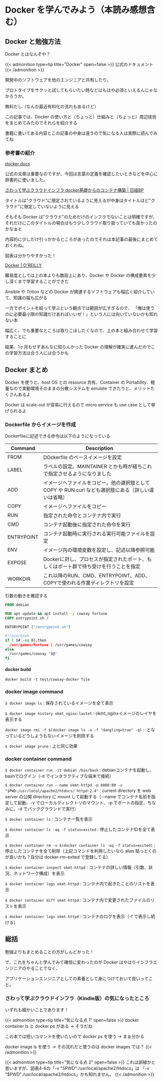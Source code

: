 # Docker を学んでみよう（本読み感想含む）


## Docker と勉強方法

Docker とはなんぞや？

{{< admonition type=tip title="Docker" open=false >}}
公式のドキュメント
{{< /admonition >}}

開発中のソフトウェアを他のエンジニアと共有したり、

プロトタイプをサクッと試してもらいたい時などはもはや必須といえるんじゃなかろうか。

無料だし（なんか最近有料化の流れもあるけど）

この記事では、Docker の使い方と（ちょっと）仕組みと（ちょっと）周辺技術をまとめてみたのでそれらを紹介する

書籍に書いてある内容とこの記事の中身は違うので気になる人は実際に読んでみてね

### 参考書の紹介 

[docker docs](https://docs.docker.com/)

公式の文章は重要なのですが、今回は言葉の定義を確認したいときなどを中心に辞書的に使いました。

[さわって学ぶクラウドインフラ docker基礎からのコンテナ構築 | 日経BP](https://www.amazon.co.jp/gp/product/B089VZXX63)

タイトルは"クラウド"に限定されているように見えるが中身はタイトルほど"クラウド"に限定していないように見える

そもそも Docker は"クラウド"のためだけのインフラでないことは明確ですが、
それだけにこのタイトルの場合はもう少しクラウド取り扱っていても良かったのかなぁと

内容的に少しだけ引っかかるところがあったのでそれは本記事の最後にまとめておくわね。

図表は分かりやすかった！

[Docker | O'REILLY](https://www.amazon.co.jp/gp/product)

難易度としては上の本よりも数段上にあり、Docker や Docker の構成要素を少し深くまで学習することができた

Ansible や Trition などの Docker が関連するソフトウェアも幅広く紹介していて、知識の幅も広がる

一方でポイントを絞って学ぶという観点では範囲が広すぎるので、
「俺は使うのに必要最小限の知識だけあればいいぜ！」という人には向いていないかも知れない本

幅広く、でも重要なところは取りこぼしたくなので、上の本と組み合わせて学習することに

結果、1ヶ月もせずあんなに知らんかった Docker の理解が確実に進んだのでこの学習方法は合う人には合うかも

## Docker まとめ

Docker を使うと、host OS との resource 共有、Container の Portability、軽量なので実動環境そのままの分散システムを emulate できたりと、メリットたくさんあるよ

Docker は scale-out が容易に行えるので micro service も use case として挙げられるよ

### Dockerfile からイメージを作成

Dockerfileに記述できる命令は以下のようになっている

| Command | Description |
| ------ | ----------- |
| FROM | DOckerfile のベースイメージを設定 |
| LABEL | ラベルの設定。MAINTAINER とかも時が経ちこれで指定させるようになりました |
| ADD | イメージへファイルをコピー。他の選択肢として COPY や RUN curl なども選択肢にある（詳しい違いは省略） | 
| COPY | イメージへファイルをコピー |
| RUN | 指定された命令とコンテナ内で実行 |
| CMD | コンテナ起動後に指定された命令を実行 |
| ENTRYPOINT | コンテナ起動時に実行される実行可能ファイルを設定 | 
| ENV | イメージ内の環境変数を設定し、記述以降参照可能 |
| EXPOSE | Dockerに対し、プロセスが指定されたポート、もしくはポート群で待ち受けを行うことを指定 |
| WORKDIR | これ以降のRUN、CMD、ENTRYPOINT、ADD、COPYで使われる作業ディレクトリを設定 |

引数の動きを確認する

```Dockerfile
FROM debian

RUN apt update && apt install -y cowsay fortune
COPY entrypoint.sh /

ENTORYPOINT ["/entrypoint.sh"]
```

```bash
#!/bin/bash
if [ $# -eq 0];then
  /usr/games/fortune | /usr/games/cowsay
else
  /usr/games/cowsay "$@"
fi
```

#### docker build

`docker build -t test/cowsay-docker file`

### docker image command

`$ docker image ls` : 保存されているイメージを全て表示

`$ docker image history okmt_nginx:lastet` : okmt_nginxイメージのレイヤを表示する

`docker image rmi -f $(docker image ls -a -f "dangling=true" -q)` : <none>:<none>となっているどうしようもないイメージを削除する

`$ docker image prune` : 上と同じ効果

### docker container command

`$ docker container run -it debian /bin/bash` : debianコンテナを起動し、bashでログイン（-it でインタラクティブな端末で接続）

`$ docker container run --name okmt-httpd -p 8080:80 -v "$PWD:/usr/local/apache2/htdocs/ httpd:2.4"` : current directory を web server の公開 directory に mount して起動する（--name でコンテナ名前を指定して起動、-v でローカルディレクトリのマウント、-p でポートの指定、ちなみに、-d でバックグラウンドで実行）

`$ docker container ls` : コンテナ一覧を表示

`$ docker container ls -aq -f status=exited` : 停止したコンテナIDを全て表示

`$ docker continaer rm -v $(docker container ls -aq -f status=exited)` : 停止したコンテナを全て削除（上記コマンドを利用したいなら alias 貼っとくのが良いかも？自分は docker-rm-exited で登録してる）

`$ docker container inspect okmt-httpd` : コンテナの詳しい情報（引数、状況、ネットワーク構成）を表示

`$ docker container logs okmt-httpd` : コンテナ内で起きたことのリストを表示

`$ docker container diff okmt-httpd` : コンテナ内で変更されたファイルのリストを表示

`$ docker container logs okmt-httpd` : コンテナのログを表示（-f で表示し続ける）

## 総括

勉強よりもまとめることの方がしんどかった！

で、これをちゃんと学んでみて確信に変わったのが Docker はやはりインフラエンジニアのやることでなく、

アプリケーションエンジニアとしての素養として身につけておいて良いってこと。

### さわって学ぶクラウドインフラ（Kindle版）の気になったところ

いずれも細かいことであります！

{{< admonition type=tip title="気になる点 1" open=false >}}
docker container ls と docker ps がある -> そうだね

この本では短いコマンドを使いたいので docker ps を使う -> まぁ分かる

docker image ls を使う -> その流れだと使うのは docker images では？
{{< /admonition >}}


{{< admonition type=tip title="気になる点 2" open=false >}}
これは誤植かと思いますが、図表4-6の「-v "SPWD":/usr/local/apache2/htdocs」は
「-v "$PWD":/usr/local/apache2/htdocs」かも知れません。
{{< /admonition >}}


